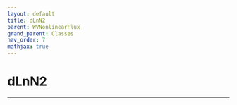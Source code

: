 ```yaml
---
layout: default
title: dLnN2
parent: WVNonlinearFlux
grand_parent: Classes
nav_order: 7
mathjax: true
---
```


#  dLnN2




---

